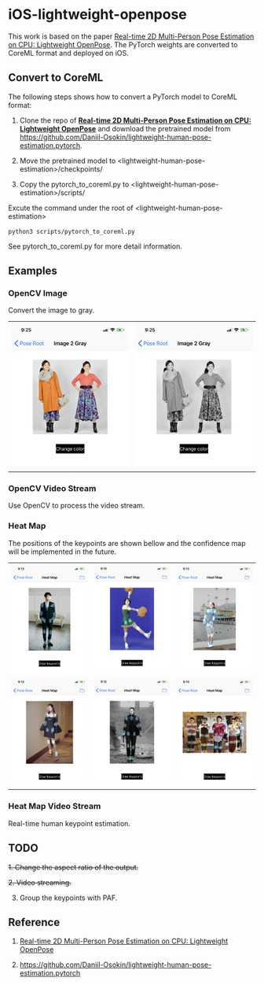 # iOS-lightweight-openpose

This work is based on the paper [Real-time 2D Multi-Person Pose Estimation on CPU: Lightweight OpenPose](https://arxiv.org/abs/1811.12004). The PyTorch weights are converted to CoreML format and deployed on iOS. 

## Convert to CoreML

The following steps shows how to convert a PyTorch model to CoreML format:

1. Clone the repo of **[Real-time 2D Multi-Person Pose Estimation on CPU: Lightweight OpenPose](https://github.com/Daniil-Osokin/lightweight-human-pose-estimation.pytorch)** and download the pretrained model from https://github.com/Daniil-Osokin/lightweight-human-pose-estimation.pytorch.

2. Move the pretrained model to \<lightweight-human-pose-estimation\>/checkpoints/

3. Copy the pytorch_to_coreml.py to \<lightweight-human-pose-estimation\>/scripts/

Excute the command under the root of \<lightweight-human-pose-estimation\>

    python3 scripts/pytorch_to_coreml.py

See pytorch_to_coreml.py for more detail information.

## Examples

### OpenCV Image

Convert the image to gray.

<table>
  <tr>
    <td><img src="results/color1.png" width=250/></td>
    <td><img src="results/gray1.png" width=250/></td>
  </tr>
</table>

### OpenCV Video Stream

Use OpenCV to process the video stream.


### Heat Map

The positions of the keypoints are shown bellow and the confidence map will be implemented in the future.

<table>
  <tr>
    <td><img src="results/res1.png" width=250/></td>
    <td><img src="results/res2.png" width=250/></td>
    <td><img src="results/res3.png" width=250/></td>
  </tr>
   <tr>
    <td><img src="results/res4.png" width=250/></td>
    <td><img src="results/res5.png" width=250/></td>
    <td><img src="results/res6.png" width=250/></td>
  </tr>
</table>

### Heat Map Video Stream

Real-time human keypoint estimation.

## TODO

~~1. Change the aspect ratio of the output.~~

~~2. Video streaming.~~

3. Group the keypoints with PAF.

## Reference

1. [Real-time 2D Multi-Person Pose Estimation on CPU: Lightweight OpenPose](https://arxiv.org/abs/1811.12004) 

2. https://github.com/Daniil-Osokin/lightweight-human-pose-estimation.pytorch

